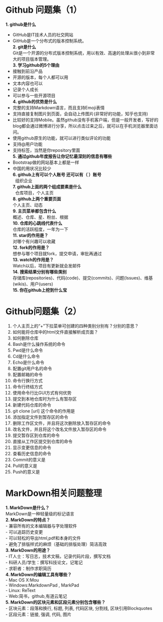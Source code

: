 #  Github 问题集（1）  
**1. github是什么**      
   - GitHub是IT技术人员的社交网站
   - GitHub是一个分布式的版本控制系统。  
**2. git是什么**    
   Git是一个开源的分布式版本控制系统，用以有效、高速的处理从很小到非常大的项目版本管理。  
**3. 学习github的5个理由**  
   - 接触到前沿产品
   - 开源的版本，每个人都可以用
   - 文本内容也可以
   - 记录个人成长
   - 可以参与一些开源项目  
**4. github的优势是什么**  
   - 完整的支持Markdown语言，而且支持Emoji表情
   - 支持直接复制图片到页面，会自动上传图片(非常好的功能，知乎也支持)
   - 比较好的支持Mobile。虽然github没有手机客户端，但是一般开发者，写好的blog都会通过微博进行分享，所以点击过来之后，就可以在手机浏览器里面访问。
   - 使用github原生的功能，就可以进行类似评论的功能
   - 支持@用户功能
   - 支持标签，当然是你repository里面  
**5. 通过github年度报告让你记忆最深刻的信息有哪些**  
   - Bootstrap做的网站基本上都是一样
   - 中国的用状况比较少  
**6. github上有可以个人账号 还可以有（  ）账号**  
   组织企业  
**7. github上面的两个组成要素是什么**  
   仓库项目，个人主页  
**8. github上两个重要页面**  
   个人主页、动态  
**9. 主页菜单都包含什么**  
   概述、仓库、星、粉丝、根据  
**10. 仓库的心跳线代表什么**  
   仓库的活跃程度，一年为一下  
**11. star的作用是？**  
   对哪个有兴趣可以收藏  
**12. fork的作用是？**  
   想参与哪个项目就fork，提交申请，审批再通过  
**13. watch的作用是？**  
   Watch以后，项目有更新就会发邮件  
**14. 搜索结果分别有哪些类别**  
   存储库(repositories)、代码(code)、提交(commits)、问题(lssues)、维基(wikis)、用户(users)  
**15. 你在github上挖到什么宝**  
  


# Github问题集（2）

1.	个人主页上的“+”下拉菜单可创建的四种类别分别有？分别的意思？
14.	如何能将仓库中的html文件直接解析成页面？
15.	如何删除仓库
16.	Bash是什么操作系统的命令
17.	Pwd是什么命令
18.	Cd是什么命令
19.	Echo是什么命令
20.	配置git用户名的命令
21.	配置邮箱的命令
22.	命令行换行方式
23.	命令行终结方式
24.	使用命令行比GUI方式有何优势
25.	提交到本地仓库时为什么有暂存区
26.	新建代码仓库的命令
27.	git clone [url] 这个命令的作用是
28.	添加指定文件到暂存区的命令
29.	删除工作区文件，并且将这次删除放入暂存区的命令
30.	改名文件，并且将这个改名文件放入暂存区的命令
31.	提交暂存区到仓库的命令
32.	直接从工作区提交到仓库的命令
33.	显示变更信息的命令
34.	查看历史信息的命令
35.	Commit的意义是
36.	Pull的意义是
37.	Push的意义是


# MarkDown相关问题整理
**1.	MarkDown是什么？**    
    MarkDown是一种轻量级的标记语言  
**2.	MarkDown的特点？**  
    - 兼容所有的文本编辑器与字处理软件  
    - 可以追踪历史变更  
    - 可以轻松的导出html,pdf和本身的文件  
    - 避免了排版样式的麻烦（基础的排版处理）简洁高效  
**3.	MarkDown的用途？**  
    - IT人士：写日志，技术文稿，记录代码片段，撰写文档  
    - 科研人员/学生：撰写科技论文，记笔记  
    - 求职者：制作求职简历  
**4.	MarkDown的编辑工具有哪些？**  
    - Mac OS X:Mou  
    - Windows:MarkdownPad , MarkPad  
    - Linux: ReText  
    - Web:简书，github,有道云笔记  
**5.	MarkDown的区块元素和区段元素分别包含哪些？**  
    - 区块元素：段落和换行, 标题, 列表, 代码区块, 分割线, 区块引用Blockquotes  
    - 区段元素：链接, 强调, 代码, 图片
  
